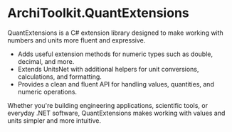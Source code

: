 ﻿# ArchiToolkit.QuantExtensions

QuantExtensions is a C# extension library designed to make working with numbers and units more fluent and expressive.

- Adds useful extension methods for numeric types such as double, decimal, and more.
- Extends UnitsNet with additional helpers for unit conversions, calculations, and formatting.
- Provides a clean and fluent API for handling values, quantities, and numeric operations.

Whether you're building engineering applications, scientific tools, or everyday .NET software, QuantExtensions makes working with values and units simpler and more intuitive.